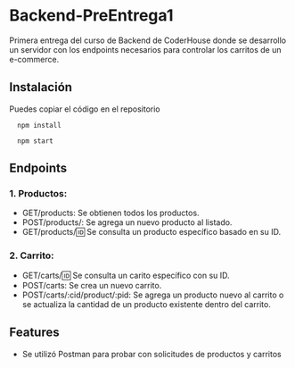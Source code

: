 # Backend-PreEntrega1

Primera entrega del curso de Backend de CoderHouse donde se desarrollo un servidor con los endpoints necesarios para controlar los carritos de un e-commerce.


## Instalación

Puedes copiar el código en el repositorio

```Instala las dependencias con: 
  npm install 
```

```Ejecuta la aplicació de manera local con: 
  npm start
```


    
## Endpoints
### 1. Productos:
- GET/products: Se obtienen todos los productos.
- POST/products/: Se agrega un nuevo producto al listado.
- GET/products/:id: Se consulta un producto específico basado en su ID.

### 2. Carrito:
- GET/carts/:id: Se consulta un carito específico con su ID.
- POST/carts: Se crea un nuevo carrito.
- POST/carts/:cid/product/:pid: Se agrega un producto nuevo al carrito o se actualiza la cantidad de un producto existente dentro del carrito. 


## Features

- Se utilizó Postman para probar con solicitudes de productos y carritos
